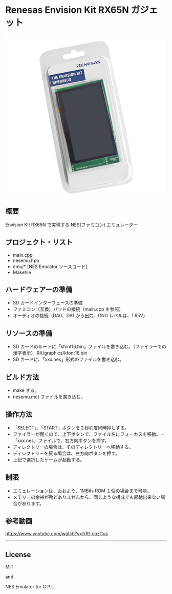 Renesas Envision Kit RX65N ガジェット
=========
![R5F564ML](../RTK5RX65N.jpg)

## 概要
Envision Kit RX65N で実現する NES(ファミコン) エミュレーター
   
## プロジェクト・リスト
 - main.cpp
 - nesemu.hpp
 - emu/* [NES Emulator ソースコード]
 - Makefile
   
## ハードウェアーの準備
 - SD カードインターフェースの準備
 - ファミコン（互換）パッドの接続（main.cpp を参照）
 - オーディオの接続（DA0、DA1 から出力、GND レベルは、1.65V）
   
## リソースの準備
 - SD カードのルートに「kfont16.bin」ファイルを書き込む。（ファイラーでの漢字表示）
 RX/graphics/kfont16.bin
 - SD カードに、「xxx.nes」形式のファイルを書き込む。
   
## ビルド方法
 - make する。
 - nesemu.mot ファイルを書き込む。
   
## 操作方法
 - 「SELECT」、「START」ボタンを２秒程度同時押しする。
 - ファイラーが開くので、上下ボタンで、ファイル名にフォーカスを移動。
 -「xxx.nes」ファイルで、右方向ボタンを押す。
 - ディレクトリーの場合は、そのディレクトリーへ移動する。
 - ディレクトリーを戻る場合は、左方向ボタンを押す。
 - 上記で選択したゲームが起動する。
   
## 制限
 - エミュレーションは、おおよそ、1MBits ROM １個の場合まで可能。
 - メモリーの余裕が殆どありませんから、同じような構成でも起動出来ない場合があります。
   
## 参考動画
<https://www.youtube.com/watch?v=frRI-cbzGus>
   
-----
   
License
----

MIT

and

NES Emulator for G.P.L.
